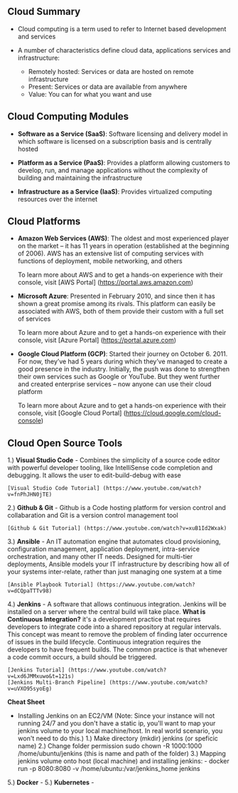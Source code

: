 ## Cloud Summary

- Cloud computing is a term used to refer to Internet based development and services

- A number of characteristics define cloud data, applications services and infrastructure:
    - Remotely hosted: Services or data are hosted on remote infrastructure
    - Present: Services or data are available from anywhere
    - Value: You can for what you want and use

## Cloud Computing Modules

- **Software as a Service (SaaS)**: Software licensing and delivery model in which software is licensed on a subscription basis and is centrally hosted 

- **Platform as a Service (PaaS)**: Provides a platform allowing customers to develop, run, and manage applications without the complexity of building and maintaining the infrastructure

- **Infrastructure as a Service (IaaS)**: Provides virtualized computing resources over the internet

## Cloud Platforms

- **Amazon Web Services (AWS)**: The oldest and most experienced player on the market – it has 11 years in operation (established at the beginning of 2006). AWS has an extensive list of computing services with functions of deployment, mobile networking, and others

    To learn more about AWS and to get a hands-on experience with their console, visit [AWS Portal] (https://portal.aws.amazon.com)

- **Microsoft Azure**: Presented in February 2010, and since then it has shown a great promise among its rivals. This platform can easily be associated with AWS, both of them provide their custom with a full set of services

    To learn more about Azure and to get a hands-on experience with their console, visit [Azure Portal] (https://portal.azure.com)

- **Google Cloud Platform (GCP)**: Started their journey on October 6. 2011. For now, they’ve had 5 years during which they’ve managed to create a good presence in the industry. Initially, the push was done to strengthen their own services such as Google or YouTube. But they went further and created enterprise services – now anyone can use their cloud platform

    To learn more about Azure and to get a hands-on experience with their console, visit [Google Cloud Portal] (https://cloud.google.com/cloud-console)

## Cloud Open Source Tools

1.) **Visual Studio Code** - Combines the simplicity of a source code editor with powerful developer tooling, like IntelliSense code completion and debugging.  It allows the user to edit-build-debug with ease

    [Visual Studio Code Tutorial] (https://www.youtube.com/watch?v=fnPhJHN0jTE)

2.) **Github & Git** - Github is a Code hosting platform for version control and collabaration and Git is a version control management tool
 
    [Github & Git Tutorial] (https://www.youtube.com/watch?v=xuB1Id2Wxak)

3.) **Ansible** - An IT automation engine that automates cloud provisioning, configuration management, application deployment, intra-service orchestration, and many other IT needs.  Designed for multi-tier deployments, Ansible models your IT infrastructure by describing how all of your systems inter-relate, rather than just managing one system at a time

    [Ansible Playbook Tutorial] (https://www.youtube.com/watch?v=dCQpaTTTv98) 

4.) **Jenkins** - A software that allows continuous integration. Jenkins will be installed on a server where the central build will take place.  **What is Continuous Integration?** it's a development practice that requires developers to integrate code into a shared repository at regular intervals. This concept was meant to remove the problem of finding later occurrence of issues in the build lifecycle. Continuous integration requires the developers to have frequent builds. The common practice is that whenever a code commit occurs, a build should be triggered.

    [Jenkins Tutorial] (https://www.youtube.com/watch?v=Lxd6JMMxuwo&t=121s)
    [Jenkins Multi-Branch Pipeline] (https://www.youtube.com/watch?v=uVXO95syoEg)

**Cheat Sheet**
- Installing Jenkins on an EC2/VM (Note: Since your instance will not running 24/7 and you don't have a static ip, you'll want to map your jenkins volume to your local machine/host.  In real world scenario, you won't need to do this.)
    1.) Make directory (mkdir) jenkins (or speficic name)
    2.) Change folder permission sudo chown -R 1000:1000 /home/ubuntu/jenkins (this is name and path of the folder)
    3.) Mapping jenkins volume onto host (local machine) and installing jenkins: 
        - docker run -p 8080:8080 -v /home/ubuntu:/var/jenkins_home jenkins

5.) **Docker** - 
5.) **Kubernetes** - 


